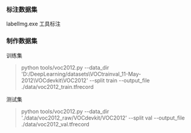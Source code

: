 ### 标注数据集
labelImg.exe 工具标注

### 制作数据集
训练集  
> python tools/voc2012.py --data_dir 'D:/DeepLearning/datasets\VOCtrainval_11-May-2012\VOCdevkit\VOC2012' --split train --output_file ./data/voc2012_train.tfrecord

测试集   

> python tools/voc2012.py --data_dir './data/voc2012_raw/VOCdevkit/VOC2012' --split val --output_file ./data/voc2012_val.tfrecord
